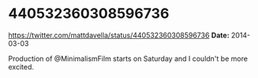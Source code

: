 # 440532360308596736
https://twitter.com/mattdavella/status/440532360308596736
**Date:** 2014-03-03

Production of @MinimalismFilm starts on Saturday and I couldn't be more excited.
